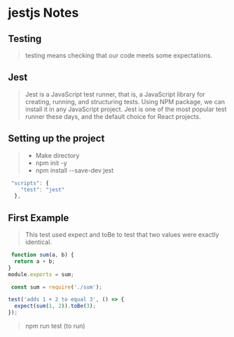 # jestjs Notes

## Testing 

> testing means checking that our code meets some expectations.

## Jest

>Jest is a JavaScript test runner, that is, a JavaScript library for creating, running, and structuring tests.
>Using NPM package, we can install it in any JavaScript project. Jest is one of the most popular test runner these days, and the default choice for React projects.

## Setting up the project

> * Make directory
> * npm init -y
> * npm install --save-dev jest
``` jsx harmony
 "scripts": {
    "test": "jest"
  },
```

## First Example

>This test used expect and toBe to test that two values were exactly identical.

``` jsx harmony
 function sum(a, b) {
  return a + b;
}
module.exports = sum;
```

``` jsx harmony
 const sum = require('./sum');

test('adds 1 + 2 to equal 3', () => {
  expect(sum(1, 2)).toBe(3);
});
```
> npm run test (to run)


